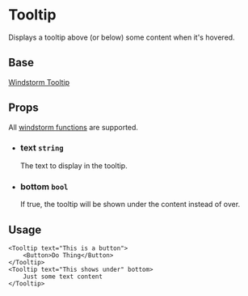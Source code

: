# Tooltip

Displays a tooltip above (or below) some content when it's hovered.

## Base
[Windstorm Tooltip](https://axel669.github.io/lib.windstorm/#components-tooltip)

## Props
All [windstorm functions](https://axel669.github.io/lib.windstorm/#css-shorthands)
are supported.

- ### text `string`
    The text to display in the tooltip.
- ### bottom `bool`
    If true, the tooltip will be shown under the content instead of over.

## Usage
```svelte
<Tooltip text="This is a button">
    <Button>Do Thing</Button>
</Tooltip>
<Tooltip text="This shows under" bottom>
    Just some text content
</Tooltip>
```
